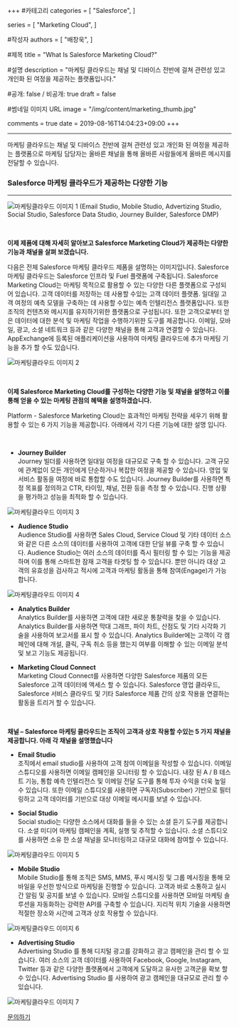 +++
#카테고리
categories = [
    "Salesforce",
]

series = [
    "Marketing Cloud",
]

#작성자
authors = [
    "배창욱",
]

#제목
title = "What Is Salesforce Marketing Cloud?"

#설명
description = "마케팅 클라우드는 채널 및 디바이스 전반에 걸쳐 관련성 있고 개인화 된 여정을 제공하는 플랫폼입니다."

#공개: false / 비공개: true
draft = false

#썸네일 이미지 URL
image = "/img/content/marketing_thumb.jpg"

comments = true
date = 2019-08-16T14:04:23+09:00
+++

<!-- 게시글 내용 -->
<hr class="title__hr"/>

마케팅 클라우드는 채널 및 디바이스 전반에 걸쳐 관련성 있고 개인화 된 여정을 제공하는 플랫폼으로 마케팅 담당자는 올바른 채널을 통해 올바른 사람들에게 올바른 메시지를 전달할 수 있습니다. 

### Salesforce 마케팅 클라우드가 제공하는 다양한 기능
-------------------------
![마케팅클라우드 이미지 1](/img/content/marketing1.png)
(Email Studio, Mobile Studio, Advertizing Studio, Social Studio, Salesforce Data Studio, Journey Builder, Salesforce DMP)

<br/>

**이제 제품에 대해 자세히 알아보고 Salesforce Marketing Cloud가 제공하는 다양한 기능과 채널을 살펴 보겠습니다.**

다음은 전체 Salesforce 마케팅 클라우드 제품을 설명하는 이미지입니다. Salesforce 마케팅 클라우드는 Salesforce 인프라 및 Fuel 플랫폼에 구축됩니다. Salesforce Marketing Cloud는 마케팅 목적으로 활용할 수 있는 다양한 다른 플랫폼으로 구성되어 있습니다. 고객 데이터를 저장하는 데 사용할 수있는 고객 데이터 플랫폼. 일대일 고객 여정의 예측 모델을 구축하는 데 사용할 수있는 예측 인텔리전스 플랫폼입니다. 또한 조직의 컨텐츠와 메시지를 유지하기위한 플랫폼으로 구성됩니다. 또한 고객으로부터 얻은 데이터에 대한 분석 및 마케팅 작업을 수행하기위한 도구를 제공합니다. 이메일, 모바일, 광고, 소셜 네트워크 등과 같은 다양한 채널을 통해 고객과 연결할 수 있습니다. AppExchange에 등록된 애플리케이션을 사용하여 마케팅 클라우드에 추가 마케팅 기능을 추가 할 수도 있습니다.

![마케팅클라우드 이미지 2](/img/content/marketing_1-2.jpg)

<br/>

**이제 Salesforce Marketing Cloud를 구성하는 다양한 기능 및 채널을 설명하고 이를 통해 얻을 수 있는 마케팅 관점의 혜택을 설명하겠습니다.**

Platform - Salesforce Marketing Cloud는 효과적인 마케팅 전략을 세우기 위해 활용할 수 있는 6 가지 기능을 제공합니다. 아래에서 각기 다른 기능에 대한 설명 입니다.

<br/>

- **Journey Builder** <br/>
Journey 빌더를 사용하면 일대일 여정을 대규모로 구축 할 수 있습니다. 고객 규모에 관계없이 모든 개인에게 단순하거나 복잡한 여정을 제공할 수 있습니다. 영업 및 서비스 활동을 여정에 바로 통합할 수도 있습니다. Journey Builder를 사용하면 특정 목표를 정의하고 CTR, 타이밍, 채널, 전환 등을 측정 할 수 있습니다. 진행 상황을 평가하고 성능을 최적화 할 수 있습니다.

![마케팅클라우드 이미지 3](/img/content/marketing_1-3.gif)

- **Audience Studio** <br/>
Audience Studio를 사용하면 Sales Cloud, Service Cloud 및 기타 데이터 소스와 같은 다른 소스의 데이터를 사용하여 고객에 대한 단일 뷰를 구축 할 수 있습니다. Audience Studio는 여러 소스의 데이터를 즉시 필터링 할 수 있는 기능을 제공하며 이를 통해 스마트한 잠재 고객을 타겟팅 할 수 있습니다. 뿐만 아니라 대상 고객의 유효성을 검사하고 적시에 고객과 마케팅 활동을 통해 참여(Engage)가 가능 합니다.

![마케팅클라우드 이미지 4](/img/content/marketing_1-4.gif)

- **Analytics Builder** <br/>
Analytics Builder를 사용하면 고객에 대한 새로운 통찰력을 찾을 수 있습니다.  Analytics Builder를 사용하면 막대 그래프, 파이 차트, 산점도 및 기타 시각화 기술을 사용하여 보고서를 표시 할 수 있습니다. Analytics Builder에는 고객이 각 캠페인에 대해 개설, 클릭, 구독 취소 등을 했는지 여부를 이해할 수 있는 이메일 분석 및 보고 기능도 제공됩니다.

- **Marketing Cloud Connect** <br/>
Marketing Cloud Connect를 사용하면 다양한 Salesforce 제품의 모든 Salesforce 고객 데이터에 액세스 할 수 있습니다. Salesforce 영업 클라우드, Salesforce 서비스 클라우드 및 기타 Salesforce 제품 간의 상호 작용을 연결하는 활동을 트리거 할 수 있습니다.

<br/>

**채널 – Salesforce 마케팅 클라우드는 조직이 고객과 상호 작용할 수있는 5 가지 채널을 제공합니다. 아래 각 채널을 설명했습니다**

- **Email Studio** <br/>
조직에서 email studio를 사용하여 고객 참여 이메일을 작성할 수 있습니다. 이메일 스튜디오를 사용하면 이메일 캠페인을 모니터링 할 수 있습니다. 내장 된 A / B 테스트 기능, 통합 예측 인텔리전스 및 이메일 전달 도구를 통해 투자 수익을 더욱 높일 수 있습니다. 또한 이메일 스튜디오를 사용하면 구독자(Subscriber) 기반으로 필터링하고 고객 데이터를 기반으로 대상 이메일 메시지를 보낼 수 있습니다.

- **Social Studio** <br/>
Social studio는 다양한 소스에서 대화를 들을 수 있는 소셜 듣기 도구를 제공합니다. 소셜 미디어 마케팅 캠페인을 계획, 실행 및 추적할 수 있습니다. 소셜 스튜디오를 사용하면 소유 한 소셜 채널을 모니터링하고 대규모 대화에 참여할 수 있습니다.

![마케팅클라우드 이미지 5](/img/content/marketing_1-5.png)

- **Mobile Studio** <br/>
Mobile Studio를 통해 조직은 SMS, MMS, 푸시 메시징 및 그룹 메시징을 통해 모바일을 우선한 방식으로 마케팅을 진행할 수 있습니다. 고객과 바로 소통하고 실시간 알림 및 공지를 보낼 수 있습니다. 모바일 스튜디오를 사용하면 모바일 마케팅 솔루션을 자동화하는 강력한 API를 구축할 수 있습니다. 지리적 위치 기술을 사용하면 적절한 장소와 시간에 고객과 상호 작용할 수 있습니다.

![마케팅클라우드 이미지 6](/img/content/marketing_1-6.gif)

- **Advertising Studio** <br/>
Advertising Studio 를 통해 디지털 광고를 강화하고 광고 캠페인을 관리 할 수 있습니다. 여러 소스의 고객 데이터를 사용하여 Facebook, Google, Instagram, Twitter 등과 같은 다양한 플랫폼에서 고객에게 도달하고 유사한 고객군을 확보 할 수 있습니다. Advertising Studio 를 사용하여 광고 캠페인을 대규모로 관리 할 수 있습니다.

![마케팅클라우드 이미지 7](/img/content/marketing_1-7.gif)

<a href="http://www.dkbmc.com/contact.html" class="content-btn__a" target="_blank">
문의하기</a>
